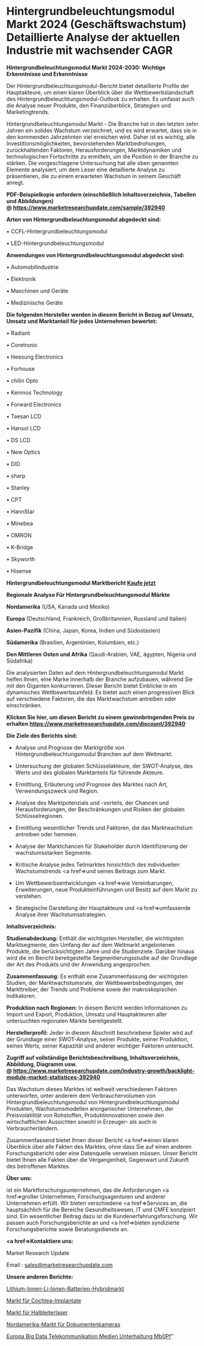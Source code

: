 # Hintergrundbeleuchtungsmodul Markt 2024 (Geschäftswachstum) Detaillierte Analyse der aktuellen Industrie mit wachsender CAGR

<strong>Hintergrundbeleuchtungsmodul Markt 2024-2030: Wichtige Erkenntnisse und Erkenntnisse</strong>

Der Hintergrundbeleuchtungsmodul-Bericht bietet detaillierte Profile der Hauptakteure, um einen klaren Überblick über die Wettbewerbslandschaft des Hintergrundbeleuchtungsmodul-Outlook zu erhalten. Es umfasst auch die Analyse neuer Produkte, den Finanzüberblick, Strategien und Marketingtrends.

Hintergrundbeleuchtungsmodul Markt - Die Branche hat in den letzten zehn Jahren ein solides Wachstum verzeichnet, und es wird erwartet, dass sie in den kommenden Jahrzehnten viel erreichen wird. Daher ist es wichtig, alle Investitionsmöglichkeiten, bevorstehenden Marktbedrohungen, zurückhaltenden Faktoren, Herausforderungen, Marktdynamiken und technologischen Fortschritte zu ermitteln, um die Position in der Branche zu stärken. Die vorgeschlagene Untersuchung hat alle oben genannten Elemente analysiert, um dem Leser eine detaillierte Analyse zu präsentieren, die zu einem erwarteten Wachstum in seinem Geschäft anregt.

<strong><b>PDF-Beispielkopie anfordern (einschließlich Inhaltsverzeichnis, Tabellen und Abbildungen) @ </b></strong><strong><a href=https://www.marketresearchupdate.com/sample/392940><strong>https://www.marketresearchupdate.com/sample/392940</u></a></strong></strong>

<strong>Arten von Hintergrundbeleuchtungsmodul abgedeckt sind:</strong>

• CCFL-Hintergrundbeleuchtungsmodul

• LED-Hintergrundbeleuchtungsmodul

<strong>Anwendungen von Hintergrundbeleuchtungsmodul abgedeckt sind:</strong>

• Automobilindustrie

• Elektronik

• Maschinen und Geräte

• Medizinische Geräte

<strong>Die folgenden Hersteller werden in diesem Bericht in Bezug auf Umsatz, Umsatz und Marktanteil für jedes Unternehmen bewertet:</strong>

• Radiant

• Coretronic

• Heesung Electronics

• Forhouse

• chilin Opto

• Kenmos Technology

• Forward Electronics

• Taesan LCD

• Hansol LCD

• DS LCD

• New Optics

• DID

• sharp

• Stanley

• CPT

• HannStar

• Minebea

• OMRON

• K-Bridge

• Skyworth

• Hisense

<strong>Hintergrundbeleuchtungsmodul Marktbericht <a href=https://www.marketresearchupdate.com/buynow/392940>Kaufe jetzt</a></strong>

<strong>Regionale Analyse Für Hintergrundbeleuchtungsmodul Märkte</strong>

<strong>Nordamerika</strong> (USA, Kanada und Mexiko)

<strong>Europa</strong> (Deutschland, Frankreich, Großbritannien, Russland und Italien)

<strong>Asien-Pazifik</strong> (China, Japan, Korea, Indien und Südostasien)

<strong>Südamerika</strong> (Brasilien, Argentinien, Kolumbien, etc.)

<strong>Den Mittleren</strong> <strong>Osten und Afrika</strong> (Saudi-Arabien, VAE, ägypten, Nigeria und Südafrika)

Die analysierten Daten auf dem Hintergrundbeleuchtungsmodul Markt helfen Ihnen, eine Marke innerhalb der Branche aufzubauen, während Sie mit den Giganten konkurrieren. Dieser Bericht bietet Einblicke in ein dynamisches Wettbewerbsumfeld. Es bietet auch einen progressiven Blick auf verschiedene Faktoren, die das Marktwachstum antreiben oder einschränken.

<strong>Klicken Sie hier, um diesen Bericht zu einem gewinnbringenden Preis zu erhalten
</strong><strong><a href=https://www.marketresearchupdate.com/discount/392940>https://www.marketresearchupdate.com/discount/392940</b></u></strong></a>

<strong>Die Ziele des Berichts sind:</strong>

- Analyse und Prognose der Marktgröße von Hintergrundbeleuchtungsmodul Branchen auf dem Weltmarkt.

- Untersuchung der globalen Schlüsselakteure, der SWOT-Analyse, des Werts und des globalen Marktanteils für führende Akteure.

- Ermittlung, Erläuterung und Prognose des Marktes nach Art, Verwendungszweck und Region.

- Analyse des Marktpotenzials und -vorteils, der Chancen und Herausforderungen, der Beschränkungen und Risiken der globalen Schlüsselregionen.

- Ermittlung wesentlicher Trends und Faktoren, die das Marktwachstum antreiben oder hemmen.

- Analyse der Marktchancen für Stakeholder durch Identifizierung der wachstumsstarken Segmente.

- Kritische Analyse jedes Teilmarktes hinsichtlich des individuellen Wachstumstrends <a href=>und</a> seines Beitrags zum Markt.

- Um Wettbewerbsentwicklungen <a href=>wie</a> Vereinbarungen, Erweiterungen, neue Produkteinführungen und Besitz auf dem Markt zu verstehen.

- Strategische Darstellung der Hauptakteure und <a href=>umfas</a>sende Analyse ihrer Wachstumsstrategien.

<strong>Inhaltsverzeichnis:</strong>

<strong>Studienabdeckung:</strong> Enthält die wichtigsten Hersteller, die wichtigsten Marktsegmente, den Umfang der auf dem Weltmarkt angebotenen Produkte, die berücksichtigten Jahre und die Studienziele. Darüber hinaus wird die im Bericht bereitgestellte Segmentierungsstudie auf der Grundlage der Art des Produkts und der Anwendung angesprochen.

<strong>Zusammenfassung:</strong> Es enthält eine Zusammenfassung der wichtigsten Studien, der Marktwachstumsrate, der Wettbewerbsbedingungen, der Markttreiber, der Trends und Probleme sowie der makroskopischen Indikatoren.

<strong>Produktion nach Regionen:</strong> In diesem Bericht werden Informationen zu Import und Export, Produktion, Umsatz und Hauptakteuren aller untersuchten regionalen Märkte bereitgestellt.

<strong>Herstellerprofil:</strong> Jeder in diesem Abschnitt beschriebene Spieler wird auf der Grundlage einer SWOT-Analyse, seiner Produkte, seiner Produktion, seines Werts, seiner Kapazität und anderer wichtiger Faktoren untersucht.

<strong><b>Zugriff auf vollständige Berichtsbeschreibung, Inhaltsverzeichnis, Abbildung, Diagramm usw. @ </b></strong><strong><a href=https://www.marketresearchupdate.com/industry-growth/backlight-module-market-statistices-392940>https://www.marketresearchupdate.com/industry-growth/backlight-module-market-statistices-392940</a></strong>

Das Wachstum dieses Marktes ist weltweit verschiedenen Faktoren unterworfen, unter anderem dem Verbrauchervolumen von Hintergrundbeleuchtungsmodul von Hintergrundbeleuchtungsmodul Produkten, Wachstumsmodellen anorganischer Unternehmen, der Preisvolatilität von Rohstoffen, Produktinnovationen sowie den wirtschaftlichen Aussichten sowohl in Erzeuger- als auch in Verbraucherländern.

Zusammenfassend bietet Ihnen dieser Bericht <a href=>einen</a> klaren Überblick über alle Fakten des Marktes, ohne dass Sie auf einen anderen Forschungsbericht oder eine Datenquelle verweisen müssen. Unser Bericht bietet Ihnen alle Fakten über die Vergangenheit, Gegenwart und Zukunft des betroffenen Marktes.

<strong>Über uns:</strong>

 ist ein Marktforschungsunternehmen, das die Anforderungen <a href=>großer</a> Unternehmen, Forschungsagenturen und anderer Unternehmen erfüllt. Wir bieten verschiedene <a href=>Services</a> an, die hauptsächlich für die Bereiche Gesundheitswesen, IT und CMFE konzipiert sind. Ein wesentlicher Beitrag dazu ist die Kundenerfahrungsforschung. Wir passen auch Forschungsberichte an und <a href=>bieten</a> syndizierte Forschungsberichte sowie Beratungsdienste an.

<strong><a href=>Kontaktiere uns:</a></strong>

Market Research Update

Email : sales@marketresearchupdate.com

<strong>Unsere anderen Berichte:</strong>

<a href=https://www.linkedin.com/pulse/lithium-ion-li-ion-batteries-hybrid-market>Lithium-Ionen-Li-Ionen-Batterien-Hybridmarkt</a>

<a href=https://www.linkedin.com/pulse/cochlear-implants-market-size-trends-consumption>Markt für Cochlea-Implantate</a>

<a href=https://www.linkedin.com/pulse/semiconductor-lasers-market-2023-remarking>Markt für Halbleiterlaser</a>

<a href=https://www.linkedin.com/pulse/north-america-document-camera-market-size-share-trend>Nordamerika-Markt für Dokumentenkameras</a>

<a href=https://www.linkedin.com/pulse/europe-big-data-telecommunications-media-entertainment-mb0pf/>Europa Big Data Telekommunikation Medien Unterhaltung Mb0Pf</a>"
